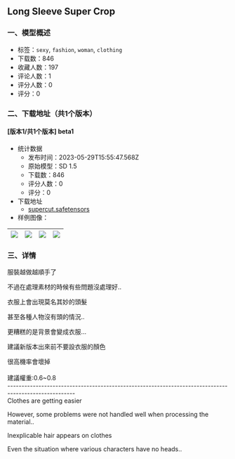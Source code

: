 ## Long Sleeve Super Crop
### 一、模型概述

- 标签：`sexy`, `fashion`, `woman`, `clothing`
- 下载数：846
- 收藏人数：197
- 评论人数：1
- 评分人数：0
- 评分：0

### 二、下载地址（共1个版本）

#### [版本1/共1个版本] beta1

- 统计数据
  - 发布时间：2023-05-29T15:55:47.568Z
  - 原始模型：SD 1.5
  - 下载数：846
  - 评分人数：0
  - 评分：0
- 下载地址
  - [supercut.safetensors](https://civitai.com/api/download/models/84769)
- 样例图像：

| <img src="https://image.civitai.com/xG1nkqKTMzGDvpLrqFT7WA/596e9972-4f38-4ff0-a7f3-8bcf30c099ab/width=450/958254.jpeg" /> | <img src="https://image.civitai.com/xG1nkqKTMzGDvpLrqFT7WA/6c301ca4-27f9-4d11-9fc7-244e351c8d2f/width=450/958197.jpeg" /> | <img src="https://image.civitai.com/xG1nkqKTMzGDvpLrqFT7WA/8372e4c4-3fc4-4746-99dc-ffbfd8772798/width=450/958204.jpeg" /> | <img src="https://image.civitai.com/xG1nkqKTMzGDvpLrqFT7WA/49ff73cd-54f4-41a4-a204-6f22de7cb0d5/width=450/958211.jpeg" /> |
| ---- | ---- | ---- | ---- |


### 三、详情
<p>服裝越做越順手了</p><p>不過在處理素材的時候有些問題沒處理好..</p><p>衣服上會出現莫名其妙的頭髮</p><p>甚至各種人物沒有頭的情況..</p><p>更糟糕的是背景會變成衣服...</p><p>建議新版本出來前不要設衣服的顏色</p><p>很高機率會壞掉<br /><br />建議權重:0.6~0.8<br />------------------------------------------------------------------------------------------------------<br />Clothes are getting easier

However, some problems were not handled well when processing the material..

Inexplicable hair appears on clothes

Even the situation where various characters have no heads..</p>